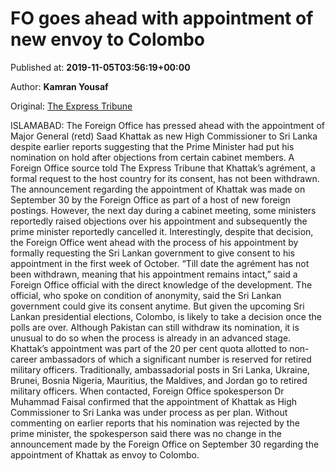 
# FO goes ahead with appointment of new envoy to Colombo

Published at: **2019-11-05T03:56:19+00:00**

Author: **Kamran Yousaf**

Original: [The Express Tribune](https://tribune.com.pk/story/2093724/1-fo-goes-ahead-appointment-new-envoy-colombo/)

ISLAMABAD: The Foreign Office has pressed ahead with the appointment of Major General (retd) Saad Khattak as new High Commissioner to Sri Lanka despite earlier reports suggesting that the Prime Minister had put his nomination on hold after objections from certain cabinet members.
A Foreign Office source told The Express Tribune that Khattak’s agrément, a formal request to the host country for its consent, has not been withdrawn.
The announcement regarding the appointment of Khattak was made on September 30 by the Foreign Office as part of a host of new foreign postings. However, the next day during a cabinet meeting, some ministers reportedly raised objections over his appointment and subsequently the prime minister reportedly cancelled it.
Interestingly, despite that decision, the Foreign Office went ahead with the process of his appointment by formally requesting the Sri Lankan government to give consent to his appointment in the first week of October.
“Till date the agrément has not been withdrawn, meaning that his appointment remains intact,” said a Foreign Office official with the direct knowledge of the development.
The official, who spoke on condition of anonymity, said the Sri Lankan government could give its consent anytime. But given the upcoming Sri Lankan presidential elections, Colombo, is likely to take a decision once the polls are over.
Although Pakistan can still withdraw its nomination, it is unusual to do so when the process is already in an advanced stage.
Khattak’s appointment was part of the 20 per cent quota allotted to non-career ambassadors of which a significant number is reserved for retired military officers.
Traditionally, ambassadorial posts in Sri Lanka, Ukraine, Brunei, Bosnia Nigeria, Mauritius, the Maldives, and Jordan go to retired military officers.
When contacted, Foreign Office spokesperson Dr Muhammad Faisal confirmed that the appointment of Khattak as High Commissioner to Sri Lanka was under process as per plan.
Without commenting on earlier reports that his nomination was rejected by the prime minister, the spokesperson said there was no change in the announcement made by the Foreign Office on September 30 regarding the appointment of Khattak as envoy to Colombo.
